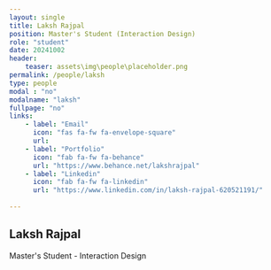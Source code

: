 ```yaml
---
layout: single
title: Laksh Rajpal
position: Master's Student (Interaction Design)
role: "student"
date: 20241002
header:
    teaser: assets\img\people\placeholder.png
permalink: /people/laksh
type: people
modal : "no"
modalname: "laksh"
fullpage: "no"
links:
    - label: "Email"
      icon: "fas fa-fw fa-envelope-square"
      url: 
    - label: "Portfolio"
      icon: "fab fa-fw fa-behance"
      url: "https://www.behance.net/lakshrajpal"
    - label: "Linkedin"
      icon: "fab fa-fw fa-linkedin"
      url: "https://www.linkedin.com/in/laksh-rajpal-620521191/"
      
---
```


## Laksh Rajpal
Master's Student - Interaction Design

